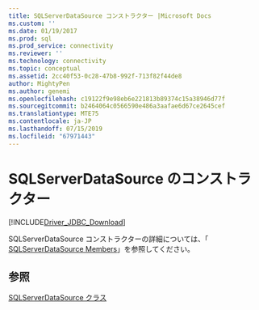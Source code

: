 ```yaml
---
title: SQLServerDataSource コンストラクター |Microsoft Docs
ms.custom: ''
ms.date: 01/19/2017
ms.prod: sql
ms.prod_service: connectivity
ms.reviewer: ''
ms.technology: connectivity
ms.topic: conceptual
ms.assetid: 2cc40f53-0c28-47b8-992f-713f82f44de8
author: MightyPen
ms.author: genemi
ms.openlocfilehash: c19122f9e98eb6e221813b89374c15a38946d77f
ms.sourcegitcommit: b2464064c0566590e486a3aafae6d67ce2645cef
ms.translationtype: MTE75
ms.contentlocale: ja-JP
ms.lasthandoff: 07/15/2019
ms.locfileid: "67971443"
---
```

# <a name="sqlserverdatasource-constructors"></a>SQLServerDataSource のコンストラクター
[!INCLUDE[Driver_JDBC_Download](../../../includes/driver_jdbc_download.md)]

  SQLServerDataSource コンストラクターの詳細については、「 [SQLServerDataSource Members](../../../connect/jdbc/reference/sqlserverdatasource-members.md)」を参照してください。  
  
## <a name="see-also"></a>参照  
 [SQLServerDataSource クラス](../../../connect/jdbc/reference/sqlserverdatasource-class.md)  
  
  
